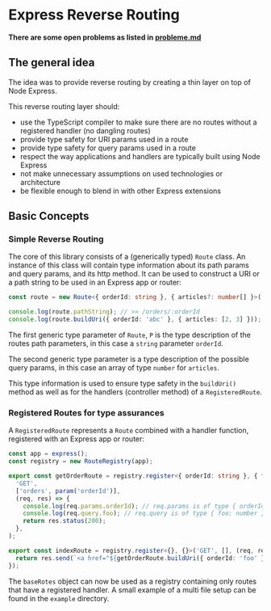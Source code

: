 # Express Reverse Routing

**There are some open problems as listed in [probleme.md](probleme.md)**

## The general idea

The idea was to provide reverse routing by creating a thin layer on top of Node Express.

This reverse routing layer should:

- use the TypeScript compiler to make sure there are no routes without a registered handler (no dangling routes)
- provide type safety for URI params used in a route
- provide type safety for query params used in a route
- respect the way applications and handlers are typically built using Node Express
- not make unnecessary assumptions on used technologies or architecture
- be flexible enough to blend in with other Express extensions

## Basic Concepts

### Simple Reverse Routing

The core of this library consists of a (generically typed) `Route` class. An instance of this class will contain type information about its path params and query params, and its http method. It can be used to construct a URI or a path string to be used in an Express app or router:

```typescript
const route = new Route<{ orderId: string }, { articles?: number[] }>('GET', ['orders', param('orderId')]);

console.log(route.pathString); // >> /orders/:orderId
console.log(route.buildUri({ orderId: 'abc' }, { articles: [2, 3] })); // >> /orders/abc?articles=2&articles=3
```

The first generic type parameter of `Route`, `P` is the type description of the routes path parameters, in this case a `string` parameter `orderId`.

The second generic type parameter is a type description of the possible query params, in this case an array of type `number` for `articles`.

This type information is used to ensure type safety in the `buildUri()` method as well as for the handlers (controller method) of a `RegisteredRoute`.

### Registered Routes for type assurances

A `RegisteredRoute` represents a `Route` combined with a handler function, registered with an Express app or router:

```typescript
const app = express();
const registry = new RouteRegistry(app);

export const getOrderRoute = registry.register<{ orderId: string }, { foo?: string }>(
  'GET',
  ['orders', param('orderId')],
  (req, res) => {
    console.log(req.params.orderId); // req.params is of type { orderId: string }
    console.log(req.query.foo); // req.query is of type { foo: number }
    return res.status(200);
  },
);

export const indexRoute = registry.register<{}, {}>('GET', [], (req, res) => {
  return res.send(`<a href="${getOrderRoute.buildUri({ orderId: 'foo' }, {})}">Order Foo</a>`);
});
```

The `baseRotes` object can now be used as a registry containing only routes that have a registered handler.
A small example of a multi file setup can be found in the `example` directory.
